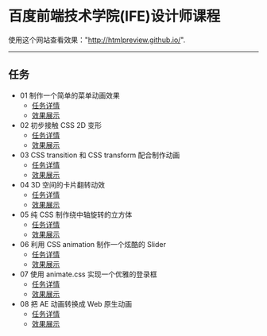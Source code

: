 # 百度前端技术学院(IFE)设计师课程

使用这个网站查看效果："http://htmlpreview.github.io/".  
***
## 任务
* 01 制作一个简单的菜单动画效果
    * [任务详情](http://ife.baidu.com/course/detail/id/18)
    * [效果展示](http://htmlpreview.github.io/?https://github.com/tradoff/web_practice/blob/master/exam01.html)
* 02 初步接触 CSS 2D 变形
    * [任务详情](http://ife.baidu.com/course/detail/id/29)
    * [效果展示](http://htmlpreview.github.io/?https://github.com/tradoff/web_practice/blob/master/exam02.html)
* 03 CSS transition 和 CSS transform 配合制作动画
    * [任务详情](http://ife.baidu.com/course/detail/id/30)
    * [效果展示](http://htmlpreview.github.io/?https://github.com/tradoff/web_practice/blob/master/exam03.html)
* 04 3D 空间的卡片翻转动效
    * [任务详情](http://ife.baidu.com/course/detail/id/31)
    * [效果展示](http://htmlpreview.github.io/?https://github.com/tradoff/web_practice/blob/master/exam04.html)
* 05 纯 CSS 制作绕中轴旋转的立方体
    * [任务详情](http://ife.baidu.com/course/detail/id/32)
    * [效果展示](http://htmlpreview.github.io/?https://github.com/tradoff/web_practice/blob/master/exam05.html)
* 06 利用 CSS animation 制作一个炫酷的 Slider
    * [任务详情](http://ife.baidu.com/course/detail/id/33)
    * [效果展示](http://htmlpreview.github.io/?https://github.com/tradoff/web_practice/blob/master/exam06.html)
* 07 使用 animate.css 实现一个优雅的登录框
    * [任务详情](http://ife.baidu.com/course/detail/id/34)
    * [效果展示](http://htmlpreview.github.io/?https://github.com/tradoff/web_practice/blob/master/exam07.html)
* 08 把 AE 动画转换成 Web 原生动画
    * [任务详情](http://ife.baidu.com/course/detail/id/35)
    * [效果展示](http://htmlpreview.github.io/?https://github.com/tradoff/web_practice/blob/master/exam08.html)
